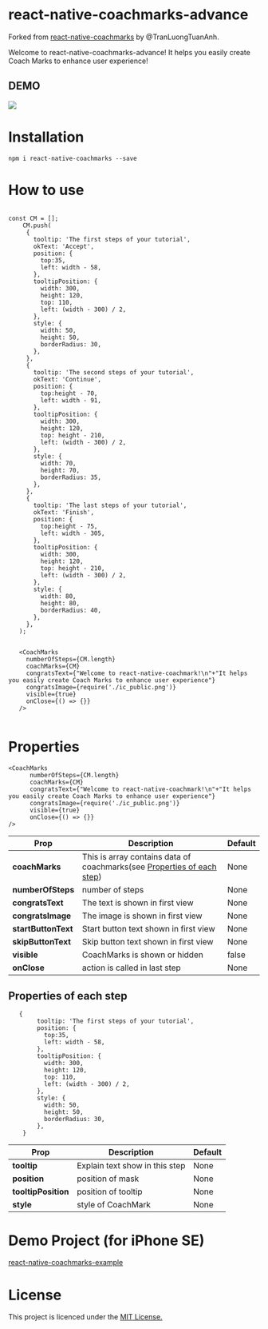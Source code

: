 # react-native-coachmarks-advance

Forked from [react-native-coachmarks](https://github.com/TranLuongTuanAnh/react-native-coachmarks) by @TranLuongTuanAnh.

Welcome to react-native-coachmarks-advance! It helps you easily create Coach Marks to enhance user experience!
## DEMO

![](coachmarkSimulation.gif)

# Installation
`npm i react-native-coachmarks --save`

# How to use 
 ```
 
 const CM = [];
     CM.push(
      {
        tooltip: 'The first steps of your tutorial',
        okText: 'Accept',
        position: {
          top:35,
          left: width - 58,
        },
        tooltipPosition: {
          width: 300,
          height: 120,
          top: 110,
          left: (width - 300) / 2,
        },
        style: {
          width: 50,
          height: 50,
          borderRadius: 30,
        },
      },
      {
        tooltip: 'The second steps of your tutorial',
        okText: 'Continue',
        position: {
          top:height - 70,
          left: width - 91,
        },
        tooltipPosition: {
          width: 300,
          height: 120,
          top: height - 210,
          left: (width - 300) / 2,
        },
        style: {
          width: 70,
          height: 70,
          borderRadius: 35,
        },
      },
      {
        tooltip: 'The last steps of your tutorial',
        okText: 'Finish',
        position: {
          top:height - 75,
          left: width - 305,
        },
        tooltipPosition: {
          width: 300,
          height: 120,
          top: height - 210,
          left: (width - 300) / 2,
        },
        style: {
          width: 80,
          height: 80,
          borderRadius: 40,
        },
      },
    );
    
   
    <CoachMarks
      numberOfSteps={CM.length}
      coachMarks={CM}
      congratsText={"Welcome to react-native-coachmark!\n"+"It helps you easily create Coach Marks to enhance user experience"}
      congratsImage={require('./ic_public.png')}
      visible={true}
      onClose={() => {}}
    />
   
 ```
# Properties

```
<CoachMarks
      numberOfSteps={CM.length}
      coachMarks={CM}
      congratsText={"Welcome to react-native-coachmark!\n"+"It helps you easily create Coach Marks to enhance user experience"}
      congratsImage={require('./ic_public.png')}
      visible={true}
      onClose={() => {}}
/>
```

| Prop  | Description |Default |
| ------------- | ------------- | ------------- |
| **coachMarks**  | This is array contains data of coachmarks(see [Properties of each step](https://github.com/TranLuongTuanAnh/react-native-coachmarks/blob/master/README.md#properties-of-each-step))  |None  |
| **numberOfSteps**  | number of steps  | None  |
| **congratsText**  | The text is shown in first view | None  |
| **congratsImage**  | The image is shown in first view | None  |
| **startButtonText**  | Start button text shown in first view | None  |
| **skipButtonText**  | Skip button text shown in first view | None  |
| **visible**  | CoachMarks is shown or hidden | false  |
| **onClose**  | action is called in last step | None  |

## Properties of each step

```
   {
        tooltip: 'The first steps of your tutorial',
        position: {
          top:35,
          left: width - 58,
        },
        tooltipPosition: {
          width: 300,
          height: 120,
          top: 110,
          left: (width - 300) / 2,
        },
        style: {
          width: 50,
          height: 50,
          borderRadius: 30,
        },
    }
```

| Prop  | Description |Default |
| ------------- | ------------- | ------------- |
| **tooltip**  | Explain text show in this step  |None  |
| **position**  | position of mask  |None  |
| **tooltipPosition**  | position of tooltip  |None  |
| **style**  | style of CoachMark  |None  |

# Demo Project (for iPhone SE)
[react-native-coachmarks-example](https://github.com/TranLuongTuanAnh/react-native-coachmarks/blob/master/Example/DemoCoachMark)

# License
This project is licenced under the [MIT License.](https://opensource.org/licenses/mit-license.html)
